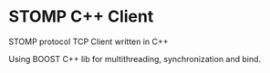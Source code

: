 # STOMP C++ Client 
 STOMP protocol TCP Client written in C++
 
 Using BOOST C++ lib for multithreading, synchronization and bind.
